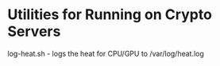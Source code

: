 # Utilities for Running on Crypto Servers

log-heat.sh - logs the heat for CPU/GPU to /var/log/heat.log
